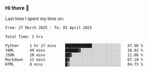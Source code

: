 ### Hi there 👋

<!--
**Grav1tum/Grav1tum** is a ✨ _special_ ✨ repository because its `README.md` (this file) appears on your GitHub profile.

Here are some ideas to get you started:

- 🔭 I’m currently working on ...
- 🌱 I’m currently learning ...
- 👯 I’m looking to collaborate on ...
- 🤔 I’m looking for help with ...
- 💬 Ask me about ...
- 📫 How to reach me: ...
- 😄 Pronouns: ...
- ⚡ Fun fact: ...
-->
Last time I spent my time on:
<!--START_SECTION:waka-->

```txt
From: 27 March 2025 - To: 03 April 2025

Total Time: 3 hrs

Python     1 hr 27 mins    ████████████░░░░░░░░░░░░░   47.98 %
YAML       49 mins         ██████▓░░░░░░░░░░░░░░░░░░   26.92 %
JSON       20 mins         ██▓░░░░░░░░░░░░░░░░░░░░░░   11.08 %
Markdown   12 mins         █▓░░░░░░░░░░░░░░░░░░░░░░░   07.10 %
HTML       8 mins          █▒░░░░░░░░░░░░░░░░░░░░░░░   04.73 %
```

<!--END_SECTION:waka-->
